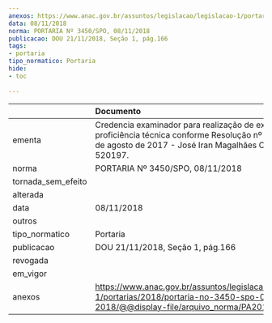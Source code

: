 ```yaml
---
anexos: https://www.anac.gov.br/assuntos/legislacao/legislacao-1/portarias/2018/portaria-no-3450-spo-08-11-2018/@@display-file/arquivo_norma/PA2018-3450.pdf
data: 08/11/2018
norma: PORTARIA Nº 3450/SPO, 08/11/2018
publicacao: DOU 21/11/2018, Seção 1, pág.166
tags:
- portaria
tipo_normatico: Portaria
hide: 
- toc 
 
---
```


|                    | Documento                                                                                                                                                            |
|:-------------------|:---------------------------------------------------------------------------------------------------------------------------------------------------------------------|
| ementa             | Credencia examinador para realização de exames de proficiência técnica conforme Resolução nº 444, de 24 de agosto de 2017 - José Iran Magalhães Costa, CANAC 520197. |
| norma              | PORTARIA Nº 3450/SPO, 08/11/2018                                                                                                                                     |
| tornada_sem_efeito |                                                                                                                                                                      |
| alterada           |                                                                                                                                                                      |
| data               | 08/11/2018                                                                                                                                                           |
| outros             |                                                                                                                                                                      |
| tipo_normatico     | Portaria                                                                                                                                                             |
| publicacao         | DOU 21/11/2018, Seção 1, pág.166                                                                                                                                     |
| revogada           |                                                                                                                                                                      |
| em_vigor           |                                                                                                                                                                      |
| anexos             | https://www.anac.gov.br/assuntos/legislacao/legislacao-1/portarias/2018/portaria-no-3450-spo-08-11-2018/@@display-file/arquivo_norma/PA2018-3450.pdf                 |